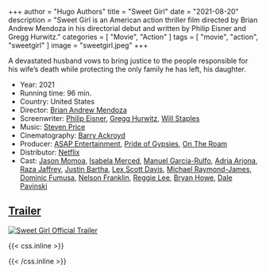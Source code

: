 +++
author = "Hugo Authors"
title = "Sweet Girl"
date = "2021-08-20"
description = "Sweet Girl is an American action thriller film directed by Brian Andrew Mendoza in his directorial debut and written by Philip Eisner and Gregg Hurwitz."
categories = [
    "Movie",
    "Action"
]
tags = [
    "movie",
    "action",
	"sweetgirl"
]
image = "sweetgirl.jpeg"
+++

A devastated husband vows to bring justice to the people responsible for his wife’s death while protecting the only family he has left, his daughter.

* Year: 2021
* Running time: 96 min.
* Country: United States
* Director: [Brian Andrew Mendoza](https://www.imdb.com/name/nm1892926/ "Brian Andrew Mendoza")
* Screenwriter: [Philip Eisner](https://en.wikipedia.org/wiki/Philip_Eisner "Philip Eisner"), [Gregg Hurwitz](https://en.wikipedia.org/wiki/Gregg_Hurwitz "Gregg Hurwitz"), [Will Staples](https://en.wikipedia.org/wiki/Will_Staples "Will Staples")
* Music: [Steven Price](https://en.wikipedia.org/wiki/Steven_Price_(composer) "Steven Price")
* Cinematography: [Barry Ackroyd](https://en.wikipedia.org/wiki/Barry_Ackroyd "Barry Ackroyd")
* Producer: [ASAP Entertainment](https://www.movieinsider.com/c4236/asap-entertainment "ASAP Entertainment"), [Pride of Gypsies](http://www.prideofgypsies.com/home#main "Pride of Gypsies"), [On The Roam](https://ontheroam.soillholds.com/ "On The Roam")
* Distributor: [Netflix](https://en.wikipedia.org/wiki/Netflix "Netflix")
* Cast: [Jason Momoa](https://en.wikipedia.org/wiki/Jason_Momoa "Jason Momoa"), [Isabela Merced](https://en.wikipedia.org/wiki/Isabela_Merced "Issabela Mercer"), [Manuel Garcia-Rulfo](https://en.wikipedia.org/wiki/Manuel_Garcia-Rulfo "Manuel Garcia-Rulfo"), [Adria Arjona](https://en.wikipedia.org/wiki/Adria_Arjona "Adria Arjona"), [Raza Jaffrey](https://en.wikipedia.org/wiki/Raza_Jaffrey "Raza Jaffrey"), [Justin Bartha](https://en.wikipedia.org/wiki/Justin_Bartha "Justin Bartha"), [Lex Scott Davis](https://en.wikipedia.org/wiki/Lex_Scott_Davis "Lex Scott Davis"), [Michael Raymond-James](https://en.wikipedia.org/wiki/Michael_Raymond-James "Michael Raymond-James"), [Dominic Fumusa](https://en.wikipedia.org/wiki/Dominic_Fumusa "Dominic Fumusa"), [Nelson Franklin](https://en.wikipedia.org/wiki/Nelson_Franklin "Nelson Franklin"), [Reggie Lee](https://en.wikipedia.org/wiki/Reggie_Lee_(actor) "Reggie Lee"), [Bryan Howe](https://en.wikipedia.org/wiki/Brian_Howe_(actor) "Bryan Howe"), [Dale Pavinski](https://www.imdb.com/name/nm3107498/ "Dale Pavinski")

## [Trailer](https://youtu.be/NiFuJV2GLkY "Sweet Girl Official Trailer")

[![Sweet Girl Official Trailer](https://i3.ytimg.com/vi/NiFuJV2GLkY/maxresdefault.jpg)](https://youtu.be/NiFuJV2GLkY)

{{< css.inline >}}
<style>
.canon { background: white; width: 100%; height: auto; }
</style>
{{< /css.inline >}}

